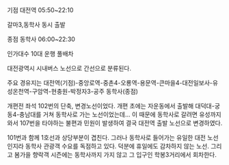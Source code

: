 기점 대전역 05:50~22:10

갈마3,동학사 동시 출발

종점 동학사 06:00~22:30

인가대수 10대 운행 풀배차

  
대전광역시 시내버스 노선으로 간선으로 분류된다.

주요 경유지는 대전역(기점)-중앙로역-중촌4-오룡역-용문역-큰마을4-대전일보사-유성온천역-구암역-현충원-박정자3-공주 동학사(종점)

개편전 좌석 102번의 단축, 변경노선이었다. 개편 초에는 자운동에서 출발해 대덕대-궁동4-충남대를 거쳐 동학사로 가는 노선이었는데... 이
때문에 동학사로 갈려면 유성까지 와서 107번을 타야하는 불편과 민원이 발생하여 결국 대전역 출발 노선으로 변경하였다.

101번과 함께 1호선과 상당부분이 겹친다. 그러나 동학사로 들어가는 유일한 대전 노선인지라 동학사 관광객 수요를 독점하고 있다. 덕분에
휴일에도 감차하지 않는 노선. 그리고 봄가을 향락객 시즌에는 동학사까지 가지 않고 그 입구인 학봉3거리에서 회차한다.

